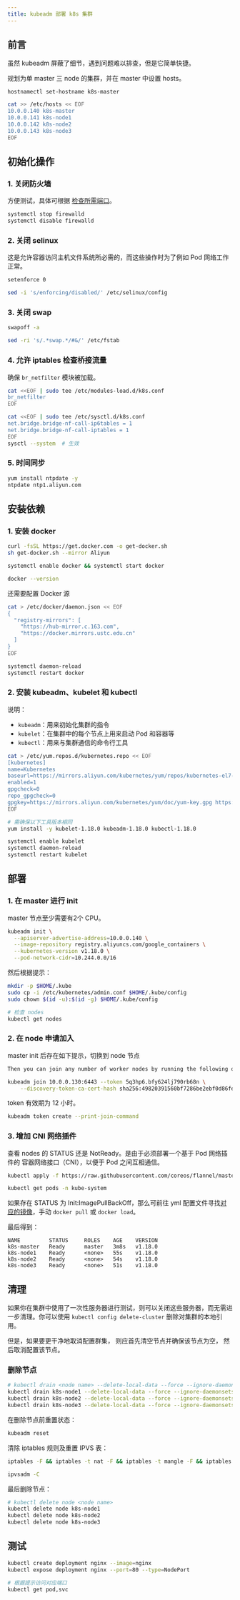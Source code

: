 ```yaml
---
title: kubeadm 部署 k8s 集群
---
```


## 前言

虽然 kubeadm 屏蔽了细节，遇到问题难以排查，但是它简单快捷。

规划为单 master 三 node 的集群，并在 master 中设置 hosts。

```
hostnamectl set-hostname k8s-master
```

```bash
cat >> /etc/hosts << EOF
10.0.0.140 k8s-master
10.0.0.141 k8s-node1
10.0.0.142 k8s-node2
10.0.0.143 k8s-node3
EOF
```



## 初始化操作

### 1. 关闭防火墙

方便测试，具体可根据 [检查所需端口](https://kubernetes.io/zh/docs/setup/production-environment/tools/kubeadm/install-kubeadm/#check-required-ports)。

```bash
systemctl stop firewalld
systemctl disable firewalld
```

### 2. 关闭 selinux

这是允许容器访问主机文件系统所必需的，而这些操作时为了例如 Pod 网络工作正常。

```bash
setenforce 0

sed -i 's/enforcing/disabled/' /etc/selinux/config
```

### 3. 关闭 swap

```bash
swapoff -a

sed -ri 's/.*swap.*/#&/' /etc/fstab
```

### 4. 允许 iptables 检查桥接流量

确保 `br_netfilter` 模块被加载。

```bash
cat <<EOF | sudo tee /etc/modules-load.d/k8s.conf
br_netfilter
EOF

cat <<EOF | sudo tee /etc/sysctl.d/k8s.conf
net.bridge.bridge-nf-call-ip6tables = 1
net.bridge.bridge-nf-call-iptables = 1
EOF
sysctl --system  # 生效
```

### 5. 时间同步

```bash
yum install ntpdate -y
ntpdate ntp1.aliyun.com
```



## 安装依赖

### 1. 安装 docker

```bash
curl -fsSL https://get.docker.com -o get-docker.sh
sh get-docker.sh --mirror Aliyun

systemctl enable docker && systemctl start docker

docker --version
```

还需要配置 Docker 源

```bash
cat > /etc/docker/daemon.json << EOF
{
  "registry-mirrors": [
    "https://hub-mirror.c.163.com",
    "https://docker.mirrors.ustc.edu.cn"
  ]
}
EOF

systemctl daemon-reload
systemctl restart docker
```

### 2. 安装 kubeadm、kubelet 和 kubectl

说明：

+ `kubeadm`：用来初始化集群的指令
+ `kubelet`：在集群中的每个节点上用来启动 Pod 和容器等
+ `kubectl`：用来与集群通信的命令行工具

```bash
cat > /etc/yum.repos.d/kubernetes.repo << EOF
[kubernetes]
name=Kubernetes
baseurl=https://mirrors.aliyun.com/kubernetes/yum/repos/kubernetes-el7-x86_64
enabled=1
gpgcheck=0
repo_gpgcheck=0
gpgkey=https://mirrors.aliyun.com/kubernetes/yum/doc/yum-key.gpg https://mirrors.aliyun.com/kubernetes/yum/doc/rpm-package-key.gpg
EOF

# 需确保以下工具版本相同
yum install -y kubelet-1.18.0 kubeadm-1.18.0 kubectl-1.18.0

systemctl enable kubelet
systemctl daemon-reload
systemctl restart kubelet
```



## 部署

### 1. 在 master 进行 init

master 节点至少需要有2个 CPU。

```bash
kubeadm init \
  --apiserver-advertise-address=10.0.0.140 \
  --image-repository registry.aliyuncs.com/google_containers \
  --kubernetes-version v1.18.0 \
  --pod-network-cidr=10.244.0.0/16
```

然后根据提示：

```bash
mkdir -p $HOME/.kube
sudo cp -i /etc/kubernetes/admin.conf $HOME/.kube/config
sudo chown $(id -u):$(id -g) $HOME/.kube/config

# 检查 nodes
kubectl get nodes
```

### 2. 在 node 申请加入

master init 后存在如下提示，切换到 node 节点

```bash
Then you can join any number of worker nodes by running the following on each as root:

kubeadm join 10.0.0.130:6443 --token 5q3hp6.bfy624lj790rb68n \
    --discovery-token-ca-cert-hash sha256:49820391560bf7286be2ebf0d86fe0ba32352f1032b468896dc71383600cd697
```

token 有效期为 12 小时。

```bash
kubeadm token create --print-join-command
```

### 3. 增加 CNI 网络插件

查看 nodes 的 STATUS 还是 NotReady。是由于必须部署一个基于 Pod 网络插件的 容器网络接口（CNI），以便于 Pod 之间互相通信。

```bash
kubectl apply -f https://raw.githubusercontent.com/coreos/flannel/master/Documentation/kube-flannel.yml

kubectl get pods -n kube-system
```

如果存在 STATUS 为 Init:ImagePullBackOff，那么可前往 yml 配置文件寻找[对应的镜像](https://github.com/coreos/flannel/releases)，手动 `docker pull` 或 `docker load`。

最后得到：

```
NAME         STATUS     ROLES    AGE    VERSION
k8s-master   Ready      master   3m8s   v1.18.0
k8s-node1    Ready      <none>   55s    v1.18.0
k8s-node2    Ready      <none>   54s    v1.18.0
k8s-node3    Ready      <none>   51s    v1.18.0
```



## 清理

如果你在集群中使用了一次性服务器进行测试，则可以关闭这些服务器，而无需进一步清理。你可以使用 `kubectl config delete-cluster` 删除对集群的本地引用。

但是，如果要更干净地取消配置群集， 则应首先清空节点并确保该节点为空， 然后取消配置该节点。

### 删除节点

```bash
# kubectl drain <node name> --delete-local-data --force --ignore-daemonsets
kubectl drain k8s-node1 --delete-local-data --force --ignore-daemonsets
kubectl drain k8s-node2 --delete-local-data --force --ignore-daemonsets
kubectl drain k8s-node3 --delete-local-data --force --ignore-daemonsets
```

在删除节点前重置状态：

```bash
kubeadm reset
```

清除 iptables 规则及重置 IPVS 表：

```bash
iptables -F && iptables -t nat -F && iptables -t mangle -F && iptables -X

ipvsadm -C
```

最后删除节点：

```bash
# kubectl delete node <node name>
kubectl delete node k8s-node1
kubectl delete node k8s-node2
kubectl delete node k8s-node3
```



## 测试

```bash
kubectl create deployment nginx --image=nginx
kubectl expose deployment nginx --port=80 --type=NodePort

# 根据提示访问对应端口
kubectl get pod,svc
```